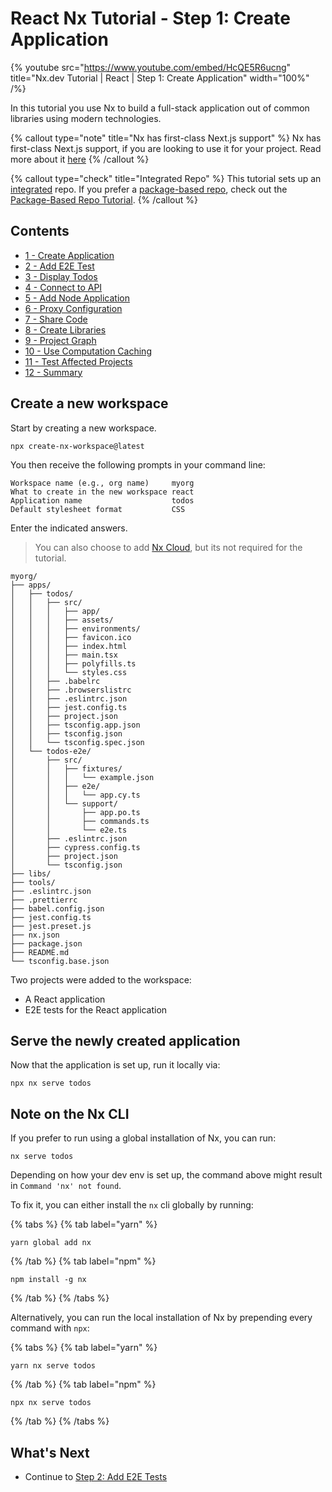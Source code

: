 # React Nx Tutorial - Step 1: Create Application

{% youtube
src="https://www.youtube.com/embed/HcQE5R6ucng"
title="Nx.dev Tutorial | React | Step 1: Create Application"
width="100%" /%}

In this tutorial you use Nx to build a full-stack application out of common libraries using modern technologies.

{% callout type="note" title="Nx has first-class Next.js support" %}
Nx has first-class Next.js support, if you are looking to use it for your project. Read more about it [here](/packages/next)
{% /callout %}

{% callout type="check" title="Integrated Repo" %}
This tutorial sets up an [integrated](/concepts/integrated-vs-package-based) repo. If you prefer a [package-based repo](/concepts/integrated-vs-package-based), check out the [Package-Based Repo Tutorial](/getting-started/package-based-repo-tutorial).
{% /callout %}

## Contents

- [1 - Create Application](/react-tutorial/01-create-application)
- [2 - Add E2E Test](/react-tutorial/02-add-e2e-test)
- [3 - Display Todos](/react-tutorial/03-display-todos)
- [4 - Connect to API](/react-tutorial/04-connect-to-api)
- [5 - Add Node Application](/react-tutorial/05-add-node-app)
- [6 - Proxy Configuration](/react-tutorial/06-proxy)
- [7 - Share Code](/react-tutorial/07-share-code)
- [8 - Create Libraries](/react-tutorial/08-create-libs)
- [9 - Project Graph](/react-tutorial/09-dep-graph)
- [10 - Use Computation Caching](/react-tutorial/10-computation-caching)
- [11 - Test Affected Projects](/react-tutorial/11-test-affected-projects)
- [12 - Summary](/react-tutorial/12-summary)

## Create a new workspace

Start by creating a new workspace.

```shell
npx create-nx-workspace@latest
```

You then receive the following prompts in your command line:

```shell
Workspace name (e.g., org name)     myorg
What to create in the new workspace react
Application name                    todos
Default stylesheet format           CSS
```

Enter the indicated answers.

> You can also choose to add [Nx Cloud](https://nx.app), but its not required for the tutorial.

```treeview
myorg/
├── apps/
│   ├── todos/
│   │   ├── src/
│   │   │   ├── app/
│   │   │   ├── assets/
│   │   │   ├── environments/
│   │   │   ├── favicon.ico
│   │   │   ├── index.html
│   │   │   ├── main.tsx
│   │   │   ├── polyfills.ts
│   │   │   └── styles.css
│   │   ├── .babelrc
│   │   ├── .browserslistrc
│   │   ├── .eslintrc.json
│   │   ├── jest.config.ts
│   │   ├── project.json
│   │   ├── tsconfig.app.json
│   │   ├── tsconfig.json
│   │   └── tsconfig.spec.json
│   └── todos-e2e/
│       ├── src/
│       │   ├── fixtures/
│       │   │   └── example.json
│       │   ├── e2e/
│       │   │   └── app.cy.ts
│       │   └── support/
│       │       ├── app.po.ts
│       │       ├── commands.ts
│       │       └── e2e.ts
│       ├── .eslintrc.json
│       ├── cypress.config.ts
│       ├── project.json
│       └── tsconfig.json
├── libs/
├── tools/
├── .eslintrc.json
├── .prettierrc
├── babel.config.json
├── jest.config.ts
├── jest.preset.js
├── nx.json
├── package.json
├── README.md
└── tsconfig.base.json
```

Two projects were added to the workspace:

- A React application
- E2E tests for the React application

## Serve the newly created application

Now that the application is set up, run it locally via:

```shell
npx nx serve todos
```

## Note on the Nx CLI

If you prefer to run using a global installation of Nx, you can run:

```shell
nx serve todos
```

Depending on how your dev env is set up, the command above might result in `Command 'nx' not found`.

To fix it, you can either install the `nx` cli globally by running:

{% tabs %}
{% tab label="yarn" %}

```shell
yarn global add nx
```

{% /tab %}
{% tab label="npm" %}

```shell
npm install -g nx
```

{% /tab %}
{% /tabs %}

Alternatively, you can run the local installation of Nx by prepending every command with `npx`:

{% tabs %}
{% tab label="yarn" %}

```shell
yarn nx serve todos
```

{% /tab %}
{% tab label="npm" %}

```shell
npx nx serve todos
```

{% /tab %}
{% /tabs %}

## What's Next

- Continue to [Step 2: Add E2E Tests](/react-tutorial/02-add-e2e-test)
